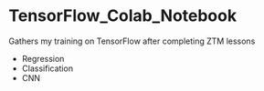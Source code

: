 # TensorFlow_Colab_Notebook
Gathers my training on TensorFlow after completing ZTM lessons
- Regression
- Classification
- CNN
